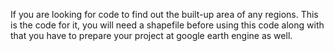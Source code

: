 If you are looking for code to find out the built-up area of any regions. This is the code for it, you will need a shapefile before using this code along with that you have to prepare your project at google earth engine as well. 
